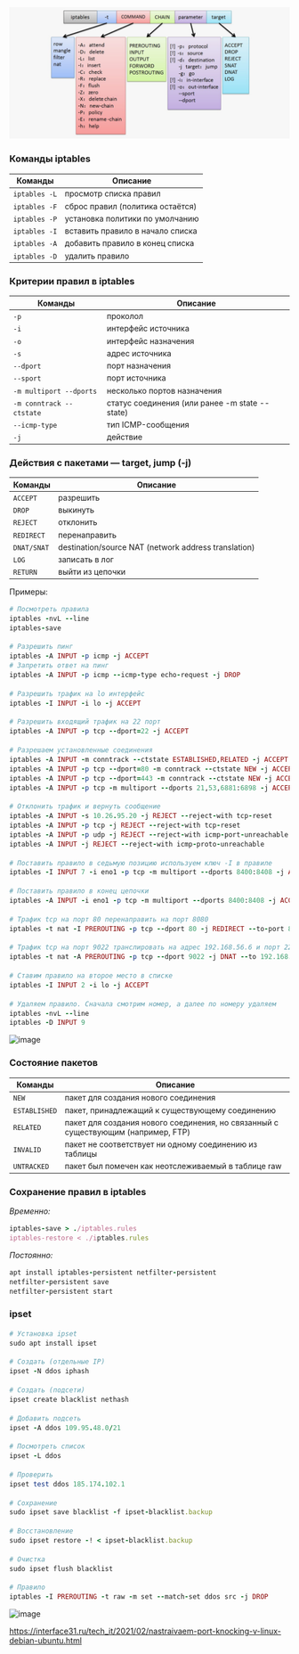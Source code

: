 <p align="center">
<img src="https://github.com/ikozhuhar/iptables/blob/main/img/iptables.jpeg">
</p>

### Команды iptables

| Команды | Описание |
| ------- | ----------- |
| `iptables -L` | просмотр списка правил |
| `iptables -F` | сброс правил (политика остаётся) |
| `iptables -P` | установка политики по умолчанию |
| `iptables -I` | вставить правило в начало списка |
| `iptables -A` | добавить правило в конец списка |
| `iptables -D` | удалить правило |


### Критерии правил в iptables

| Команды | Описание |
| ------- | ----------- |
| `-p` | проколол |
| `-i` | интерфейс источника |
| `-o` | интерфейс назначения |
| `-s` | адрес источника |
| `--dport` | порт назначения |
| `--sport` | порт источника |
| `-m multiport --dports` | несколько портов назначения |
| `-m conntrack --ctstate` | статус соединения (или ранее -m state --state) |
| `--icmp-type` | тип ICMP-сообщения |
| `-j` | действие |



### Действия с пакетами — target, jump (-j)

| Команды | Описание |
| ------- | ----------- |
| `ACCEPT` | разрешить |
| `DROP` | выкинуть |
| `REJECT` | отклонить |
| `REDIRECT` | перенаправить |
| `DNAT/SNAT` | destination/source NAT (network address translation) |
| `LOG` | записать в лог |
| `RETURN` | выйти из цепочки |

Примеры:
```ruby
# Посмотреть правила
iptables -nvL --line
iptables-save

# Разрешить пинг
iptables -A INPUT -p icmp -j ACCEPT
# Запретить ответ на пинг
iptables -A INPUT -p icmp --icmp-type echo-request -j DROP

# Разрешить трафик на lo интерфейс
iptables -I INPUT -i lo -j ACCEPT

# Разрешить входящий трафик на 22 порт
iptables -A INPUT -p tcp --dport=22 -j ACCEPT

# Разрешаем установленные соединения
iptables -A INPUT -m conntrack --ctstate ESTABLISHED,RELATED -j ACCEPT
iptables -A INPUT -p tcp --dport=80 -m conntrack --ctstate NEW -j ACCEPT
iptables -A INPUT -p tcp --dport=443 -m conntrack --ctstate NEW -j ACCEPT
iptables -A INPUT -p tcp -m multiport --dports 21,53,6881:6898 -j ACCEPT

# Отклонить трафик и вернуть сообщение
iptables -A INPUT -s 10.26.95.20 -j REJECT --reject-with tcp-reset
iptables -A INPUT -p tcp -j REJECT --reject-with tcp-reset
iptables -A INPUT -p udp -j REJECT --reject-with icmp-port-unreachable
iptables -A INPUT -j REJECT --reject-with icmp-proto-unreachable

# Поставить правило в седьмую позицию используем ключ -I в правиле
iptables -I INPUT 7 -i eno1 -p tcp -m multiport --dports 8400:8408 -j ACCEPT

# Поставить правило в конец цепочки 
iptables -A INPUT -i eno1 -p tcp -m multiport --dports 8400:8408 -j ACCEPT

# Трафик tcp на порт 80 перенаправить на порт 8080
iptables -t nat -I PREROUTING -p tcp --dport 80 -j REDIRECT --to-port 8080

# Трафик tcp на порт 9022 транслировать на адрес 192.168.56.6 и порт 22
iptables -t nat -A PREROUTING -p tcp --dport 9022 -j DNAT --to 192.168.56.6:22

# Ставим правило на второе место в списке
iptables -I INPUT 2 -i lo -j ACCEPT

# Удаляем правило. Сначала смотрим номер, а далее по номеру удаляем
iptables -nvL --line
iptables -D INPUT 9

```
![image](https://github.com/user-attachments/assets/ae627047-2a90-4dfa-bfc9-ad0601c08e41)


### Состояние пакетов

| Команды | Описание |
| ------- | ----------- |
| `NEW` | пакет для создания нового соединения |
| `ESTABLISHED` | пакет, принадлежащий к существующему соединению |
| `RELATED` | пакет для создания нового соединения, но связанный с существующим (например, FTP) |
| `INVALID` | пакет не соответствует ни одному соединению из таблицы |
| `UNTRACKED` | пакет был помечен как неотслеживаемый в таблице raw |


### Сохранение правил в iptables

_Временно:_
```ruby
iptables-save > ./iptables.rules
iptables-restore < ./iptables.rules
```

_Постоянно:_
```ruby
apt install iptables-persistent netfilter-persistent
netfilter-persistent save
netfilter-persistent start
```

### ipset

```ruby
# Установка ipset
sudo apt install ipset

# Создать (отдельные IP)
ipset -N ddos iphash

# Создать (подсети)
ipset create blacklist nethash

# Добавить подсеть
ipset -A ddos 109.95.48.0/21

# Посмотреть список
ipset -L ddos

# Проверить
ipset test ddos 185.174.102.1

# Сохранение
sudo ipset save blacklist -f ipset-blacklist.backup

# Восстановление
sudo ipset restore -! < ipset-blacklist.backup

# Очистка
sudo ipset flush blacklist

# Правило
iptables -I PREROUTING -t raw -m set --match-set ddos src -j DROP
```
![image](https://github.com/user-attachments/assets/85d15123-35ad-4f25-8df1-8989948b1068)



https://interface31.ru/tech_it/2021/02/nastraivaem-port-knocking-v-linux-debian-ubuntu.html
